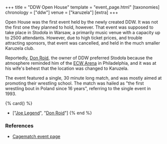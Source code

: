 +++
title = "DDW Open House"
template = "event_page.html"
[taxonomies]
chronology = ["ddw"]
venue = ["karuzela"]
[extra]
+++

Open House was the first event held by the newly created DDW. It was not the first one they planned to hold, however. That event was supposed to take place in Stodoła in Warsaw, a primarily music venue with a capacity up to 2500 attendants. However, due to high ticket prices, and trouble attracting sponsors, that event was cancelled, and
held in the much smaller Karuzela club.

Reportedly, [Don Roid](@/w/don-roid.md), the owner of DDW preferred Stodoła because the atmosphere reminded him of the [ECW Arena][ecw-arena] in Philadelphia, and it was at his wife's behest that the location was changed to Karuzela.

The event featured a single, 30 minute long match, and was mostly aimed at promoting their wrestling school. The match was hailed as "the first wrestling bout in Poland since 16 years", referring to the single event in 1993.

{% card() %}
- ["[Joe Legend](@/w/joe-legend.md)", "[Don Roid](@/w/don-roid.md)"]
{% end %}

### References

* [Cagematch event page](https://www.cagematch.net/?id=1&nr=43394)

[ecw-arena]: https://en.wikipedia.org/wiki/2300_Arena
